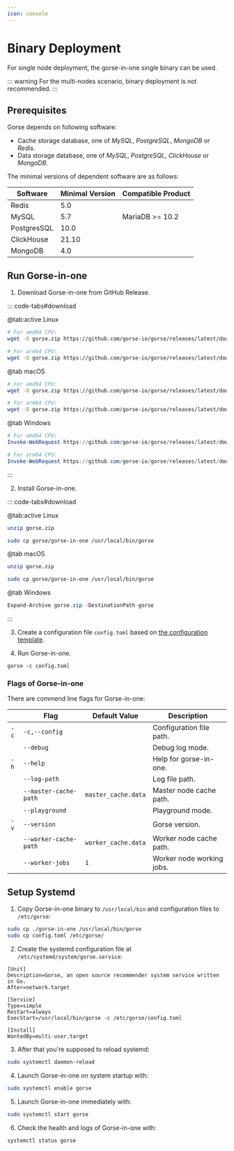 ```yaml
---
icon: console
---
```

# Binary Deployment

For single node deployment, the gorse-in-one single binary can be used.

::: warning
For the multi-nodes scenario, binary deployment is not recommended.
:::

## Prerequisites

Gorse depends on following software:

- Cache storage database, one of *MySQL*, *PostgreSQL*, *MongoDB* or *Redis*.
- Data storage database, one of *MySQL*, *PostgreSQL*, *ClickHouse* or *MongoDB*.

The minimal versions of dependent software are as follows:

| Software    | Minimal Version | Compatible Product |
|-------------|-----------------|-|
| Redis       | 5.0             | |
| MySQL       | 5.7             | MariaDB >= 10.2 |
| PostgresSQL | 10.0            | |
| ClickHouse  | 21.10           | |
| MongoDB     | 4.0             | |

## Run Gorse-in-one

1. Download Gorse-in-one from GitHub Release.

::: code-tabs#download

@tab:active Linux

```bash
# For amd64 CPU:
wget -O gorse.zip https://github.com/gorse-io/gorse/releases/latest/download/gorse_linux_amd64.zip

# For arm64 CPU:
wget -O gorse.zip https://github.com/gorse-io/gorse/releases/latest/download/gorse_linux_arm64.zip
```

@tab macOS

```bash
# For amd64 CPU:
wget -O gorse.zip https://github.com/gorse-io/gorse/releases/latest/download/gorse_darwin_amd64.zip

# For arm64 CPU:
wget -O gorse.zip https://github.com/gorse-io/gorse/releases/latest/download/gorse_darwin_arm64.zip
```

@tab Windows

```powershell
# For amd64 CPU:
Invoke-WebRequest https://github.com/gorse-io/gorse/releases/latest/download/gorse_darwin_amd64.zip -OutFile gorse.zip

# For arm64 CPU:
Invoke-WebRequest https://github.com/gorse-io/gorse/releases/latest/download/gorse_darwin_arm64.zip -OutFile gorse.zip
```

:::

2. Install Gorse-in-one.


::: code-tabs#download

@tab:active Linux

```bash
unzip gorse.zip

sudo cp gorse/gorse-in-one /usr/local/bin/gorse
```

@tab macOS

```bash
unzip gorse.zip

sudo cp gorse/gorse-in-one /usr/local/bin/gorse
```

@tab Windows

```powershell
Expand-Archive gorse.zip -DestinationPath gorse
```

:::

3. Create a configuration file `config.toml` based on [the configuration template](https://github.com/gorse-io/gorse/blob/release-0.4/config/config.toml).

4. Run Gorse-in-one.

```
gorse -c config.toml 
```

### Flags of Gorse-in-one

There are commend line flags for Gorse-in-one:

| | Flag | Default Value | Description |
|-|-|-|-|
| `-c` | `-c,--config` | | Configuration file path. |
| | `--debug` | | Debug log mode. |
| `-h` | `--help` | | Help for gorse-in-one. |
| | `--log-path` | | Log file path. |
| | `--master-cache-path` | `master_cache.data` | Master node cache path. |
| | `--playground` | | Playground mode. |
| `-v` | `--version` | | Gorse version. |
| | `--worker-cache-path` | `worker_cache.data` | Worker node cache path. |
| | `--worker-jobs` | `1` |  Worker node working jobs. |

## Setup Systemd

1. Copy Gorse-in-one binary to `/usr/local/bin` and configuration files to `/etc/gorse`:

```bash
sudo cp ./gorse-in-one /usr/local/bin/gorse
sudo cp config.toml /etc/gorse/
```

2. Create the systemd configuration file at `/etc/systemd/system/gorse.service`:

```systemd
[Unit]
Description=Gorse, an open source recommender system service written in Go.
After=network.target

[Service]
Type=simple
Restart=always
ExecStart=/usr/local/bin/gorse -c /etc/gorse/config.toml

[Install]
WantedBy=multi-user.target
```

3. After that you're supposed to reload systemd:

```bash
sudo systemctl daemon-reload
```

4. Launch Gorse-in-one on system startup with:

```bash
sudo systemctl enable gorse
```

5. Launch Gorse-in-one immediately with:

```bash
sudo systemctl start gorse
```

6. Check the health and logs of Gorse-in-one with:

```bash
systemctl status gorse
```
